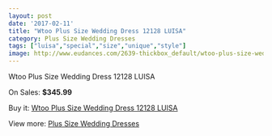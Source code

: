 ```yaml
---
layout: post
date: '2017-02-11'
title: "Wtoo Plus Size Wedding Dress 12128 LUISA"
category: Plus Size Wedding Dresses
tags: ["luisa","special","size","unique","style"]
image: http://www.eudances.com/2639-thickbox_default/wtoo-plus-size-wedding-dress-12128-luisa.jpg
---
```

Wtoo Plus Size Wedding Dress 12128 LUISA

On Sales: **$345.99**
<a href="https://www.eudances.com/en/plus-size-wedding-dresses/882-wtoo-plus-size-wedding-dress-12128-luisa.html"><amp-img layout="responsive" width="600" height="600" src="//www.eudances.com/2639-thickbox_default/wtoo-plus-size-wedding-dress-12128-luisa.jpg" alt="Wtoo Plus Size Wedding Dress 12128 LUISA 0" /></a>
<a href="https://www.eudances.com/en/plus-size-wedding-dresses/882-wtoo-plus-size-wedding-dress-12128-luisa.html"><amp-img layout="responsive" width="600" height="600" src="//www.eudances.com/2640-thickbox_default/wtoo-plus-size-wedding-dress-12128-luisa.jpg" alt="Wtoo Plus Size Wedding Dress 12128 LUISA 1" /></a>

Buy it: [Wtoo Plus Size Wedding Dress 12128 LUISA](https://www.eudances.com/en/plus-size-wedding-dresses/882-wtoo-plus-size-wedding-dress-12128-luisa.html "Wtoo Plus Size Wedding Dress 12128 LUISA")

View more: [Plus Size Wedding Dresses](https://www.eudances.com/en/10-plus-size-wedding-dresses "Plus Size Wedding Dresses")